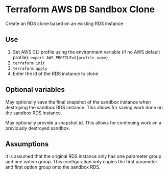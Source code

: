 # Terraform AWS DB Sandbox Clone
Create an RDS clone based on an existing RDS instance

## Use
1. Set AWS CLI profile using the environment variable (if no AWS default profile): `export AWS_PROFILE=${profile_name}`
1. `terraform init`
1. `terraform apply`
1. Enter the id of the RDS instance to clone

## Optional variables
May optionally save the final snapshot of the sandbox instance when destroying the sandbox RDS instance.
This allows for saving work done on the sandbox RDS instance.

May optionally provide a snapshot id. This allows for continuing work on a previously destroyed sandbox.

## Assumptions
It is assumed that the original RDS instance only has one parameter group and one option group. This 
configuration only copies the first parameter and first option group onto the sandbox RDS.